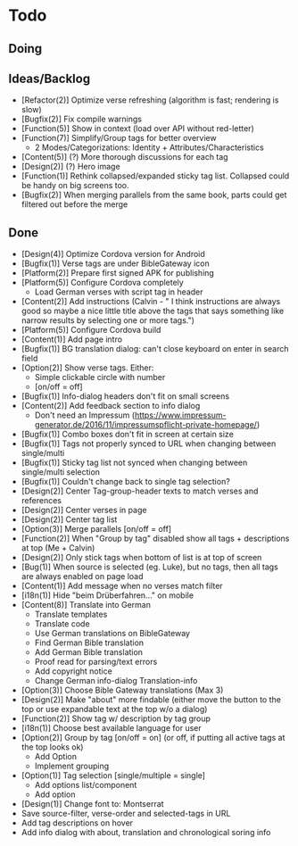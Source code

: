 # Todo

## Doing


## Ideas/Backlog
- [Refactor(2)] Optimize verse refreshing (algorithm is fast; rendering is slow)
- [Bugfix(2)] Fix compile warnings
- [Function(5)] Show in context (load over API without red-letter)
- [Function(7)] Simplify/Group tags for better overview
    - 2 Modes/Categorizations: Identity + Attributes/Characteristics
- [Content(5)] (?) More thorough discussions for each tag
- [Design(2)] (?) Hero image
- [Function(1)] Rethink collapsed/expanded sticky tag list. Collapsed could be handy on big screens too.
- [Bugfix(2)] When merging parallels from the same book, parts could get filtered out before the merge

## Done
- [Design(4)] Optimize Cordova version for Android
- [Bugfix(1)] Verse tags are under BibleGateway icon
- [Platform(2)] Prepare first signed APK for publishing
- [Platform(5)] Configure Cordova completely
    - Load German verses with script tag in header
- [Content(2)] Add instructions (Calvin - " I think instructions are always good so maybe a nice little title above the tags that says something like narrow results by selecting one or more tags.")
- [Platform(5)] Configure Cordova build
- [Content(1)] Add page intro
- [Bugfix(1)] BG translation dialog: can't close keyboard on enter in search field
- [Option(2)] Show verse tags. Either:
    - Simple clickable circle with number
    - [on/off = off]
- [Bugfix(1)] Info-dialog headers don't fit on small screens
- [Content(2)] Add feedback section to info dialog
    - Don't need an Impressum (https://www.impressum-generator.de/2016/11/impressumspflicht-private-homepage/)
- [Bugfix(1)] Combo boxes don't fit in screen at certain size
- [Bugfix(1)] Tags not properly synced to URL when changing between single/multi
- [Bugfix(1)] Sticky tag list not synced when changing between single/multi selection
- [Bugfix(1)] Couldn't change back to single tag selection?
- [Design(2)] Center Tag-group-header texts to match verses and references
- [Design(2)] Center verses in page
- [Design(2)] Center tag list
- [Option(3)] Merge parallels [on/off = off]
- [Function(2)] When "Group by tag" disabled show all tags + descriptions at top (Me + Calvin)
- [Design(2)] Only stick tags when bottom of list is at top of screen
- [Bug(1)] When source is selected (eg. Luke), but no tags, then all tags are always enabled on page load
- [Content(1)] Add message when no verses match filter
- [i18n(1)] Hide "beim Drüberfahren..." on mobile
- [Content(8)] Translate into German
    - Translate templates
    - Translate code
    - Use German translations on BibleGateway
    - Find German Bible translation
    - Add German Bible translation
    - Proof read for parsing/text errors
    - Add copyright notice
    - Change German info-dialog Translation-info
- [Option(3)] Choose Bible Gateway translations (Max 3)
- [Design(2)] Make "about" more findable (either move the button to the top or use expandable text at the top w/o a dialog)
- [Function(2)] Show tag w/ description by tag group
- [i18n(1)] Choose best available language for user
- [Option(2)] Group by tag [on/off = on] (or off, if putting all active tags at the top looks ok)
    - Add Option
    - Implement grouping
- [Option(1)] Tag selection [single/multiple = single]
    - Add options list/component
    - Add option
- [Design(1)] Change font to: Montserrat
- Save source-filter, verse-order and selected-tags in URL
- Add tag descriptions on hover
- Add info dialog with about, translation and chronological soring info